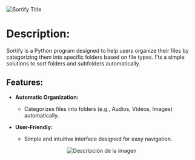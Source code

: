![Sortify Title](https://github.com/Carloshrndz/sortify/assets/153103550/dcfda673-4409-4d1f-9abd-249bb66a6a42)


#  Description:

Sortify is a Python program designed to help users organize their files by categorizing them into specific folders based on file types. I'ts a simple solutions to sort folders and subfolders automatically.

## Features:

- **Automatic Organization:**
  - Categorizes files into folders (e.g., Audios, Videos, Images) automatically.
  
- **User-Friendly:**
  - Simple and intuitive interface designed for easy navigation.
  
<p align="center">
  <img src="https://github.com/Carloshrndz/sortify/assets/153103550/9cc304bb-df78-476f-9db9-968837a7de47" alt="Descripción de la imagen">
</p>

